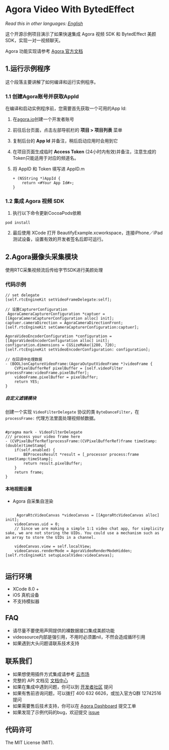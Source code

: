 # Agora Video With BytedEffect

*Read this in other languages: [English](README.md)*

这个开源示例项目演示了如果快速集成 Agora 视频 SDK 和 BytedEffect 美颜 SDK，实现一对一视频聊天。

Agora 功能实现请参考 [Agora 官方文档](https://docs.agora.io/cn/Interactive%20Broadcast/API%20Reference/oc/docs/headers/Agora-Objective-C-API-Overview.html)

## 1.运行示例程序

这个段落主要讲解了如何编译和运行实例程序。

### 1.1 创建Agora账号并获取AppId

在编译和启动实例程序前，您需要首先获取一个可用的App Id:

1. 在[agora.io](https://dashboard.agora.io/signin/)创建一个开发者账号
2. 前往后台页面，点击左部导航栏的 **项目 > 项目列表** 菜单
3. 复制后台的 **App Id** 并备注，稍后启动应用时会用到它
4. 在项目页面生成临时 **Access Token** (24小时内有效)并备注，注意生成的Token只能适用于对应的频道名。

5. 将 AppID 和 Token 填写进 AppID.m

    ```
    + (NSString *)AppId {
        return <#Your App Id#>;
    }
    ```


### 1.2 集成 Agora 视频 SDK

1. 执行以下命令更新CocoaPods依赖

```
pod install
```
  
2. 最后使用 XCode 打开 BeautifyExample.xcworkspace，连接iPhone／iPad 测试设备，设置有效的开发者签名后即可运行。



## 2.Agora摄像头采集模块
使用RTC采集视频流后传给字节SDK进行美颜处理


### 代码示例 

```objc
// set delegate
[self.rtcEngineKit setVideoFrameDelegate:self];

// 设置CapturerConfiguration
 AgoraCameraCapturerConfiguration *captuer = [[AgoraCameraCapturerConfiguration alloc] init];
captuer.cameraDirection = AgoraCameraDirectionFront;
[self.rtcEngineKit setCameraCapturerConfiguration:captuer];
    
AgoraVideoEncoderConfiguration *configuration = [[AgoraVideoEncoderConfiguration alloc] init];
configuration.dimensions = CGSizeMake(1280, 720);
[self.rtcEngineKit setVideoEncoderConfiguration: configuration];
    
// 在回调中处理数据
- (BOOL)onCaptureVideoFrame:(AgoraOutputVideoFrame *)videoFrame {
    CVPixelBufferRef pixelBuffer = [self.videoFilter processFrame:videoFrame.pixelBuffer];
    videoFrame.pixelBuffer = pixelBuffer;
    return YES;
}

```

##### 自定义滤镜模块

创建一个实现 `VideoFilterDelegate` 协议的类 `ByteDanceFilter`，在 `processFrame:` 代理方法里面处理视频帧数据。

```objc

#pragma mark - VideoFilterDelegate
/// process your video frame here
- (CVPixelBufferRef)processFrame:(CVPixelBufferRef)frame timeStamp:(double)timeStamp{
    if(self.enabled) {
        BEProcessResult *result = [_processor process:frame timeStamp:timeStamp];
        return result.pixelBuffer;
    }
    return frame;
}

```

#### 本地视图设置

* Agora 自采集自渲染

```objc

     AgoraRtcVideoCanvas *videoCanvas = [[AgoraRtcVideoCanvas alloc] init];
    videoCanvas.uid = 0;
    // Since we are making a simple 1:1 video chat app, for simplicity sake, we are not storing the UIDs. You could use a mechanism such as an array to store the UIDs in a channel.

    videoCanvas.view = self.localView;
    videoCanvas.renderMode = AgoraVideoRenderModeHidden;
[self.rtcEngineKit setupLocalVideo:videoCanvas];
    
```


## 运行环境
* XCode 8.0 +
* iOS 真机设备
* 不支持模拟器

## FAQ
- 请尽量不要使用声网提供的裸数据接口集成美颜功能
- videosource内部是强引用，不用时必须置nil，不然会造成循环引用
- 如果遇到大头问题请联系技术支持

## 联系我们

- 如果想使用插件方式集成请参考 [云市场](https://docs.agora.io/cn/extension_customer/quickstart_faceunity?platform=iOS)
- 完整的 API 文档见 [文档中心](https://docs.agora.io/cn/)
- 如果在集成中遇到问题，你可以到 [开发者社区](https://dev.agora.io/cn/) 提问
- 如果有售前咨询问题，可以拨打 400 632 6626，或加入官方Q群 12742516 提问
- 如果需要售后技术支持，你可以在 [Agora Dashboard](https://dashboard.agora.io) 提交工单
- 如果发现了示例代码的bug，欢迎提交 [issue](https://github.com/AgoraIO/Agora-Video-With-FaceUnity-iOS/issues)

## 代码许可

The MIT License (MIT).


